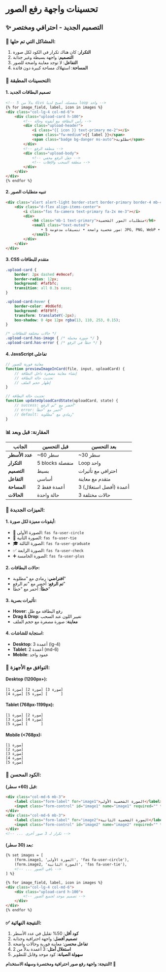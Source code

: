 # تحسينات واجهة رفع الصور

## ✨ التصميم الجديد - احترافي ومختصر

### 🎯 المشاكل التي تم حلها:
1. **التكرار**: كان هناك تكرار في الكود لكل صورة
2. **التصميم**: واجهة بسيطة وغير جذابة
3. **التفاعل**: لا توجد معاينة واضحة للصور
4. **المساحة**: استهلاك مساحة كبيرة دون فائدة

### 🚀 التحسينات المطبقة:

#### **1. تصميم البطاقات الجديد**
```html
<!-- بدلاً من 5 divs منفصلة، أصبح لدينا loop واحد -->
{% for image_field, label, icon in images %}
<div class="col-lg-4 col-md-6">
    <div class="upload-card h-100">
        <!-- رأس البطاقة مع أيقونة وحالة -->
        <div class="upload-header">
            <i class="{{ icon }} text-primary me-2"></i>
            <span class="fw-medium">{{ label }}</span>
            <span class="badge bg-danger ms-auto">مطلوبة</span>
        </div>
        <!-- منطقة الرفع -->
        <div class="upload-body">
            <!-- حقل الرفع مخفي -->
            <!-- منطقة السحب والإفلات -->
        </div>
    </div>
</div>
{% endfor %}
```

#### **2. تنبيه متطلبات الصور**
```html
<div class="alert alert-light border-start border-primary border-4 mb-4">
    <div class="d-flex align-items-center">
        <i class="fas fa-camera text-primary fa-2x me-3"></i>
        <div>
            <h6 class="mb-1 text-primary">متطلبات الصور الشخصية</h6>
            <small class="text-muted">
                • 5 صور شخصية واضحة • تنسيقات مدعومة: JPG, PNG, WebP • حد أقصى: 15MB لكل صورة • جودة عالية مفضلة
            </small>
        </div>
    </div>
</div>
```

#### **3. CSS متقدم للبطاقات**
```css
.upload-card {
    border: 2px dashed #e9ecef;
    border-radius: 12px;
    background: #fafbfc;
    transition: all 0.3s ease;
}

.upload-card:hover {
    border-color: #0d6efd;
    background: #f8f9ff;
    transform: translateY(-2px);
    box-shadow: 0 4px 12px rgba(13, 110, 253, 0.15);
}

/* حالات مختلفة للبطاقات */
.upload-card.has-image { /* صورة محملة */ }
.upload-card.has-error { /* خطأ في الرفع */ }
```

#### **4. JavaScript تفاعلي**
```javascript
// معاينة فورية للصور
function previewImageInCard(file, input, uploadCard) {
    // إنشاء معاينة مصغرة داخل البطاقة
    // تحديث حالة البطاقة
    // إظهار حجم الملف
}

// تحديث حالة البطاقة
function updateUploadCardState(uploadCard, state) {
    // success: أخضر مع "تم الرفع"
    // error: أحمر مع "خطأ"
    // default: رمادي مع "مطلوبة"
}
```

### 📊 المقارنة: قبل وبعد

| الجانب | قبل التحسين | بعد التحسين |
|--------|-------------|-------------|
| **عدد الأسطر** | ~60 سطر | ~30 سطر |
| **التكرار** | 5 blocks منفصلة | Loop واحد |
| **التصميم** | بسيط | احترافي مع تأثيرات |
| **التفاعل** | أساسي | متقدم مع معاينة |
| **المساحة** | 2 أعمدة فقط | 3 أعمدة (أفضل استغلال) |
| **الحالات** | حالة واحدة | 3 حالات مختلفة |

### 🎨 الميزات الجديدة:

#### **1. أيقونات مميزة لكل صورة:**
- 🔵 الصورة الأولى: `fas fa-user-circle`
- 👔 الصورة الثانية: `fas fa-user-tie`
- 🎓 الصورة الثالثة: `fas fa-user-graduate`
- ✅ الصورة الرابعة: `fas fa-user-check`
- ➕ الصورة الخامسة: `fas fa-user-plus`

#### **2. حالات البطاقات:**
- **افتراضي**: رمادي مع "مطلوبة"
- **تم الرفع**: أخضر مع "تم الرفع"
- **خطأ**: أحمر مع "خطأ"

#### **3. تأثيرات بصرية:**
- **Hover**: رفع البطاقة مع ظل
- **Drag & Drop**: تغيير اللون عند السحب
- **معاينة**: صورة مصغرة مع حجم الملف

#### **4. استجابة للشاشات:**
- **Desktop**: 3 أعمدة (lg-4)
- **Tablet**: 2 أعمدة (md-6)
- **Mobile**: عمود واحد

### 📱 التوافق مع الأجهزة:

#### **Desktop (1200px+):**
```
[صورة 1] [صورة 2] [صورة 3]
[صورة 4] [صورة 5] [      ]
```

#### **Tablet (768px-1199px):**
```
[صورة 1] [صورة 2]
[صورة 3] [صورة 4]
[صورة 5] [      ]
```

#### **Mobile (<768px):**
```
[صورة 1]
[صورة 2]
[صورة 3]
[صورة 4]
[صورة 5]
```

### 🔧 الكود المحسن:

#### **قبل (60+ سطر):**
```html
<div class="col-md-6 mb-3">
    <label class="form-label" for="image1">الصورة الشخصية الأولى</label>
    <input class="form-control" id="image1" name="image1" required="" type="file">
</div>
<div class="col-md-6 mb-3">
    <label class="form-label" for="image2">الصورة الشخصية الثانية</label>
    <input class="form-control" id="image2" name="image2" required="" type="file">
</div>
<!-- ... تكرار لـ 3 صور أخرى -->
```

#### **بعد (30 سطر):**
```html
{% set images = [
    (form.image1, 'الصورة الأولى', 'fas fa-user-circle'),
    (form.image2, 'الصورة الثانية', 'fas fa-user-tie'),
    <!-- ... باقي الصور -->
] %}

{% for image_field, label, icon in images %}
<div class="col-lg-4 col-md-6">
    <div class="upload-card h-100">
        <!-- تصميم موحد لجميع الصور -->
    </div>
</div>
{% endfor %}
```

### ✅ النتيجة النهائية:

1. **كود أقل**: 50% تقليل في عدد الأسطر
2. **تصميم أفضل**: واجهة احترافية وجذابة
3. **تفاعل محسن**: معاينة فورية وحالات واضحة
4. **استغلال أمثل**: 3 أعمدة بدلاً من 2
5. **سهولة الصيانة**: كود موحد وقابل للتطوير

**النتيجة: واجهة رفع صور احترافية ومختصرة وسهلة الاستخدام! 🚀**